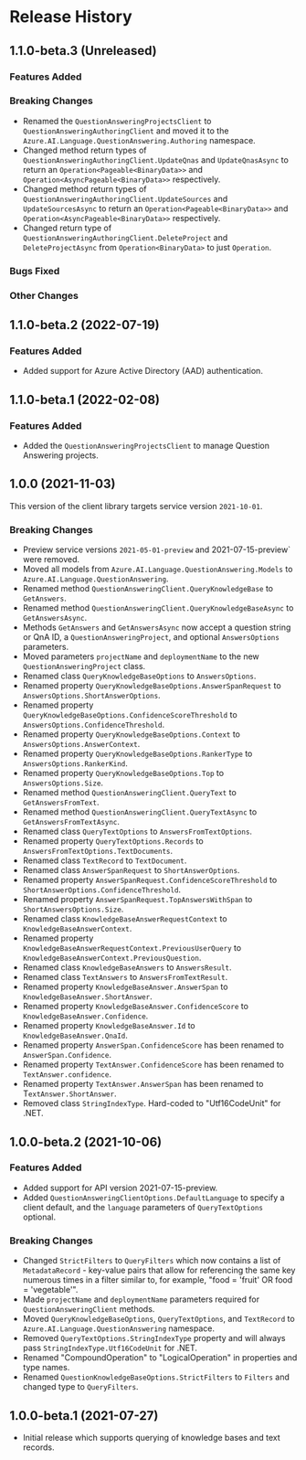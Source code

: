 # Release History

## 1.1.0-beta.3 (Unreleased)

### Features Added

### Breaking Changes

- Renamed the `QuestionAnsweringProjectsClient` to `QuestionAnsweringAuthoringClient` and moved it to the `Azure.AI.Language.QuestionAnswering.Authoring` namespace.
- Changed method return types of `QuestionAnsweringAuthoringClient.UpdateQnas` and `UpdateQnasAsync` to return an `Operation<Pageable<BinaryData>>` and `Operation<AsyncPageable<BinaryData>>` respectively.
- Changed method return types of `QuestionAnsweringAuthoringClient.UpdateSources` and `UpdateSourcesAsync` to return an `Operation<Pageable<BinaryData>>` and `Operation<AsyncPageable<BinaryData>>` respectively.
- Changed return type of `QuestionAnsweringAuthoringClient.DeleteProject` and `DeleteProjectAsync` from `Operation<BinaryData>` to just `Operation`.

### Bugs Fixed

### Other Changes

## 1.1.0-beta.2 (2022-07-19)

### Features Added

- Added support for Azure Active Directory (AAD) authentication.

## 1.1.0-beta.1 (2022-02-08)

### Features Added

- Added the `QuestionAnsweringProjectsClient` to manage Question Answering projects.

## 1.0.0 (2021-11-03)

This version of the client library targets service version `2021-10-01`.

### Breaking Changes

- Preview service versions `2021-05-01-preview` and 2021-07-15-preview` were removed.
- Moved all models from `Azure.AI.Language.QuestionAnswering.Models` to `Azure.AI.Language.QuestionAnswering`.
- Renamed method `QuestionAnsweringClient.QueryKnowledgeBase` to `GetAnswers`.
- Renamed method `QuestionAnsweringClient.QueryKnowledgeBaseAsync` to `GetAnswersAsync`.
- Methods `GetAnswers` and `GetAnswersAsync` now accept a question string or QnA ID, a `QuestionAnsweringProject`, and optional `AnswersOptions` parameters.
- Moved parameters `projectName` and `deploymentName` to the new `QuestionAnsweringProject` class.
- Renamed class `QueryKnowledgeBaseOptions` to `AnswersOptions`.
- Renamed property `QueryKnowledgeBaseOptions.AnswerSpanRequest` to `AnswersOptions.ShortAnswerOptions`.
- Renamed property `QueryKnowledgeBaseOptions.ConfidenceScoreThreshold` to `AnswersOptions.ConfidenceThreshold`.
- Renamed property `QueryKnowledgeBaseOptions.Context` to `AnswersOptions.AnswerContext`.
- Renamed property `QueryKnowledgeBaseOptions.RankerType` to `AnswersOptions.RankerKind`.
- Renamed property `QueryKnowledgeBaseOptions.Top` to `AnswersOptions.Size`.
- Renamed method `QuestionAnsweringClient.QueryText` to `GetAnswersFromText`.
- Renamed method `QuestionAnsweringClient.QueryTextAsync` to `GetAnswersFromTextAsync`.
- Renamed class `QueryTextOptions` to `AnswersFromTextOptions`.
- Renamed property `QueryTextOptions.Records` to `AnswersFromTextOptions.TextDocuments`.
- Renamed class `TextRecord` to `TextDocument`.
- Renamed class `AnswerSpanRequest` to `ShortAnswerOptions`.
- Renamed property `AnswerSpanRequest.ConfidenceScoreThreshold` to `ShortAnswerOptions.ConfidenceThreshold`.
- Renamed property `AnswerSpanRequest.TopAnswersWithSpan` to `ShortAnswersOptions.Size`.
- Renamed class `KnowledgeBaseAnswerRequestContext` to `KnowledgeBaseAnswerContext`.
- Renamed property `KnowledgeBaseAnswerRequestContext.PreviousUserQuery` to `KnowledgeBaseAnswerContext.PreviousQuestion`.
- Renamed class `KnowledgeBaseAnswers` to `AnswersResult`.
- Renamed class `TextAnswers` to `AnswersFromTextResult`.
- Renamed property `KnowledgeBaseAnswer.AnswerSpan` to `KnowledgeBaseAnswer.ShortAnswer`.
- Renamed property `KnowledgeBaseAnswer.ConfidenceScore` to `KnowledgeBaseAnswer.Confidence`.
- Renamed property `KnowledgeBaseAnswer.Id` to `KnowledgeBaseAnswer.QnaId`.
- Renamed property `AnswerSpan.ConfidenceScore` has been renamed to `AnswerSpan.Confidence`.
- Renamed property `TextAnswer.ConfidenceScore` has been renamed to `TextAnswer.confidence`.
- Renamed property `TextAnswer.AnswerSpan` has been renamed to T`extAnswer.ShortAnswer`.
- Removed class `StringIndexType`. Hard-coded to "Utf16CodeUnit" for .NET.

## 1.0.0-beta.2 (2021-10-06)

### Features Added

- Added support for API version 2021-07-15-preview.
- Added `QuestionAnsweringClientOptions.DefaultLanguage` to specify a client default, and the `language` parameters of `QueryTextOptions` optional.

### Breaking Changes

- Changed `StrictFilters` to `QueryFilters` which now contains a list of `MetadataRecord` - key-value pairs that allow for referencing the same key numerous times in a filter similar to, for example, "food = 'fruit' OR food = 'vegetable'".
- Made `projectName` and `deploymentName` parameters required for `QuestionAnsweringClient` methods.
- Moved `QueryKnowledgeBaseOptions`, `QueryTextOptions`, and `TextRecord` to `Azure.AI.Language.QuestionAnswering` namespace.
- Removed `QueryTextOptions.StringIndexType` property and will always pass `StringIndexType.Utf16CodeUnit` for .NET.
- Renamed "CompoundOperation" to "LogicalOperation" in properties and type names.
- Renamed `QuestionKnowledgeBaseOptions.StrictFilters` to `Filters` and changed type to `QueryFilters`.

## 1.0.0-beta.1 (2021-07-27)

- Initial release which supports querying of knowledge bases and text records.
